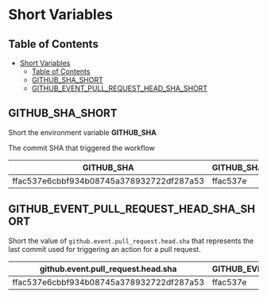 # Short Variables

## Table of Contents

- [Short Variables](#short-variables)
  - [Table of Contents](#table-of-contents)
  - [GITHUB_SHA_SHORT](#github_sha_short)
  - [GITHUB_EVENT_PULL_REQUEST_HEAD_SHA_SHORT](#github_event_pull_request_head_sha_short)

## GITHUB_SHA_SHORT

Short the environment variable **GITHUB_SHA**

The commit SHA that triggered the workflow

| GITHUB_SHA                               | GITHUB_SHA_SHORT |
| ---------------------------------------- | ---------------- |
| ffac537e6cbbf934b08745a378932722df287a53 | ffac537e         |

## GITHUB_EVENT_PULL_REQUEST_HEAD_SHA_SHORT

Short the value of `github.event.pull_request.head.sha` that represents the last commit
used for triggering an action for a pull request.

| github.event.pull_request.head.sha       | GITHUB_EVENT_PULL_REQUEST_HEAD_SHA_SHORT |
| ---------------------------------------- | ---------------------------------------- |
| ffac537e6cbbf934b08745a378932722df287a53 | ffac537e                                 |
